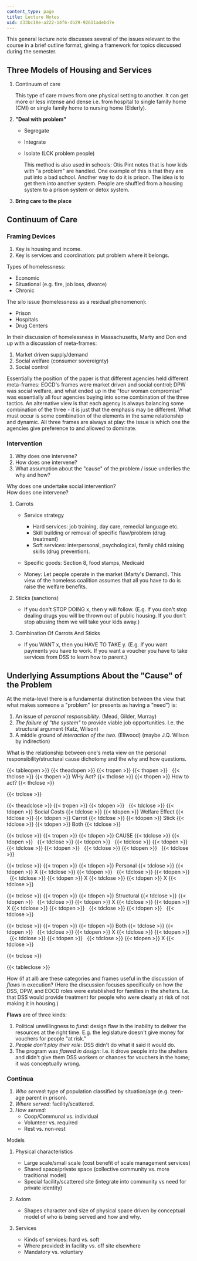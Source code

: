 ```yaml
---
content_type: page
title: Lecture Notes
uid: d33bc18e-a222-14f6-db29-92611adebd7e
---
```


This general lecture note discusses several of the issues relevant to the course in a brief outline format, giving a framework for topics discussed during the semester.

Three Models of Housing and Services
------------------------------------

1.  Continuum of care  
      
    This type of care moves from one physical setting to another. It can get more or less intense and dense i.e. from hospital to single family home (CMI) or single family home to nursing home (Elderly).  
    
2.  **"Deal with problem"**
    *   Segregate
    *   Integrate
    *   Isolate (LCK problem people)  
          
        This method is also used in schools: Otis Pint notes that is how kids with "a problem" are handled. One example of this is that they are put into a bad school. Another way to do it is prison. The idea is to get them into another system. People are shuffled from a housing system to a prison system or detox system.  
        
3.  **Bring care to the place**

Continuum of Care
-----------------

### Framing Devices

1.  Key is housing and income.
2.  Key is services and coordination: put problem where it belongs.

Types of homelessness:

*   Economic
*   Situational (e.g. fire, job loss, divorce)
*   Chronic

The silo issue (homelessness as a residual phenomenon):

*   Prison
*   Hospitals
*   Drug Centers

In their discussion of homelessness in Massachusetts, Marty and Don end up with a discussion of meta-frames:

1.  Market driven supply/demand
2.  Social welfare (consumer sovereignty)
3.  Social control

Essentially the position of the paper is that different agencies held different meta-frames: EOCD's frames were market driven and social control; DPW was social welfare, and what ended up in the "four woman compromise" was essentially all four agencies buying into some combination of the three tactics. An alternative view is that each agency is always balancing some combination of the three - it is just that the emphasis may be different. What must occur is some combination of the elements in the same relationship and dynamic. All three frames are always at play: the issue is which one the agencies give preference to and allowed to dominate.

### Intervention

1.  Why does one intervene?
2.  How does one intervene?
3.  What assumption about the "cause" of the problem / issue underlies the why and how?

Why does one undertake social intervention?  
How does one intervene?

1.  Carrots
    *   Service strategy
        *   Hard services: job training, day care, remedial language etc.
        *   Skill building or removal of specific flaw/problem (drug treatment)
        *   Soft services: interpersonal, psychological, family child raising skills (drug prevention).  
            
    *   Specific goods: Section 8, food stamps, Medicaid  
        
    *   Money: Let people operate in the market (Marty's Demand). This view of the homeless coalition assumes that all you have to do is raise the welfare benefits.  
        
2.  Sticks (sanctions)
    *   If you don't STOP DOING x, then y will follow. (E.g. If you don't stop dealing drugs you will be thrown out of public housing. If you don't stop abusing them we will take your kids away.)  
        
3.  Combination Of Carrots And Sticks
    *   If you WANT x, then you HAVE TO TAKE y. (E.g. If you want payments you have to work. If you want a voucher you have to take services from DSS to learn how to parent.)

Underlying Assumptions About the "Cause" of the Problem
-------------------------------------------------------

At the meta-level there is a fundamental distinction between the view that what makes someone a "problem" (or presents as having a "need") is:

1.  An issue of _personal responsibility_. (Mead, Gilder, Murray)
2.  _The failure of "the system"_ to provide viable job opportunities. I.e. the structural argument (Katz, Wilson)
3.  A middle ground of _interaction of the two_. (Ellwood) (maybe J.Q. Wilson by indirection)

What is the relationship between one's meta view on the personal responsibility/structural cause dichotomy and the why and how questions.

{{< tableopen >}}
{{< theadopen >}}
{{< tropen >}}
{{< thopen >}}
 
{{< thclose >}}
{{< thopen >}}
WHy Act?
{{< thclose >}}
{{< thopen >}}
How to act?
{{< thclose >}}

{{< trclose >}}

{{< theadclose >}}
{{< tropen >}}
{{< tdopen >}}
 
{{< tdclose >}}
{{< tdopen >}}
Social Costs
{{< tdclose >}}
{{< tdopen >}}
Welfare Effect
{{< tdclose >}}
{{< tdopen >}}
Carrot
{{< tdclose >}}
{{< tdopen >}}
Stick
{{< tdclose >}}
{{< tdopen >}}
Both
{{< tdclose >}}

{{< trclose >}}
{{< tropen >}}
{{< tdopen >}}
CAUSE
{{< tdclose >}}
{{< tdopen >}}
 
{{< tdclose >}}
{{< tdopen >}}
 
{{< tdclose >}}
{{< tdopen >}}
 
{{< tdclose >}}
{{< tdopen >}}
 
{{< tdclose >}}
{{< tdopen >}}
 
{{< tdclose >}}

{{< trclose >}}
{{< tropen >}}
{{< tdopen >}}
Personal
{{< tdclose >}}
{{< tdopen >}}
X
{{< tdclose >}}
{{< tdopen >}}
 
{{< tdclose >}}
{{< tdopen >}}
 
{{< tdclose >}}
{{< tdopen >}}
X
{{< tdclose >}}
{{< tdopen >}}
X
{{< tdclose >}}

{{< trclose >}}
{{< tropen >}}
{{< tdopen >}}
Structural
{{< tdclose >}}
{{< tdopen >}}
 
{{< tdclose >}}
{{< tdopen >}}
X
{{< tdclose >}}
{{< tdopen >}}
X
{{< tdclose >}}
{{< tdopen >}}
 
{{< tdclose >}}
{{< tdopen >}}
 
{{< tdclose >}}

{{< trclose >}}
{{< tropen >}}
{{< tdopen >}}
Both
{{< tdclose >}}
{{< tdopen >}}
 
{{< tdclose >}}
{{< tdopen >}}
X
{{< tdclose >}}
{{< tdopen >}}
 
{{< tdclose >}}
{{< tdopen >}}
 
{{< tdclose >}}
{{< tdopen >}}
X
{{< tdclose >}}

{{< trclose >}}

{{< tableclose >}}

How (if at all) are these categories and frames useful in the discussion of _flaws_ in execution? (Here the discussion focuses specifically on how the DSS, DPW, and EOCD roles were established for families in the shelters. I.e. that DSS would provide treatment for people who were clearly at risk of not making it in housing.)

**Flaws** are of three kinds:

1.  Political unwillingness to _fund_: design flaw in the inability to deliver the resources at the right time. E.g. the legislature doesn't give money for vouchers for people "at risk."
2.  _People don't play their role_: DSS didn't do what it said it would do.
3.  The program was _flawed in design_: I.e. it drove people into the shelters and didn't give them DSS workers or chances for vouchers in the home; it was conceptually wrong.

### Continua

1.  _Who served_: type of population classified by situation/age (e.g. teen-age parent in prison).
2.  _Where served_: facility/scattered.
3.  _How served:_
    *   Coop/Communal vs. individual
    *   Volunteer vs. required
    *   Rest vs. non-rest

Models

1.  Physical characteristics
    *   Large scale/small scale (cost benefit of scale management services)
    *   Shared space/private space (collective community vs. more traditional model)
    *   Special facility/scattered site (integrate into community vs need for private identity)  
        
2.  Axiom
    *   Shapes character and size of physical space driven by conceptual model of who is being served and how and why.  
        
3.  Services
    *   Kinds of services: hard vs. soft
    *   Where provided: in facility vs. off site elsewhere
    *   Mandatory vs. voluntary